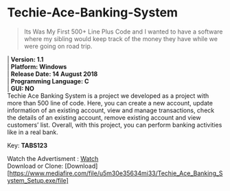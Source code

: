 # Techie-Ace-Banking-System  
> Its Was My First 500+ Line Plus Code and I wanted to have a software where my sibling would keep track of the money they have while we were going on road trip.  

|         **Version: 1.1**  
|         **Platform: Windows**  
|         **Release Date: 14 August 2018**  
|          **Programming Language: C**  
|          **GUI: NO**   
Techie Ace Banking System is a project we developed as a project with more than 500 line of code.  Here, you can create a new account, update information of an existing account, view and manage transactions, check the details of an existing account, remove existing account and view customers’ list. Overall, with this project, you can perform banking activities like in a real bank.  

Key: **TABS123**  

Watch the Advertisment : [Watch](https://www.youtube.com/watch?v=vdxaUFtg1tw)  
Download or Clone: [Download] [https://www.mediafire.com/file/u5m30e35634mi33/Techie_Ace_Banking_System_Setup.exe/file]
